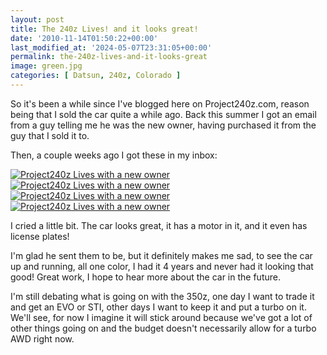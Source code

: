 ```yaml
---
layout: post
title: The 240z Lives! and it looks great!
date: '2010-11-14T01:50:22+00:00'
last_modified_at: '2024-05-07T23:31:05+00:00'
permalink: the-240z-lives-and-it-looks-great
image: green.jpg
categories: [ Datsun, 240z, Colorado ]
---
```

So it's been a while since I've blogged here on Project240z.com, reason being that I sold the car quite a while ago. Back this summer I got an email from a guy telling me he was the new owner, having purchased it from the guy that I sold it to.

Then, a couple weeks ago I got these in my inbox:

<a title="Project240z Lives with a new owner" href="https://www.flickr.com/photos/17726343@N00/5174189086/"><img border="0" alt="Project240z Lives with a new owner" src="https://static.flickr.com/4092/5174189086_52d64c152e.jpg" /></a> <a title="Project240z Lives with a new owner" href="https://www.flickr.com/photos/17726343@N00/5174188330/"><img border="0" alt="Project240z Lives with a new owner" src="https://static.flickr.com/4110/5174188330_980c8249fa.jpg" /></a> <a title="Project240z Lives with a new owner" href="https://www.flickr.com/photos/17726343@N00/5173582669/"><img border="0" alt="Project240z Lives with a new owner" src="https://static.flickr.com/4090/5173582669_345c4f0614.jpg" /></a> <a title="Project240z Lives with a new owner" href="https://www.flickr.com/photos/17726343@N00/5174187160/"><img border="0" alt="Project240z Lives with a new owner" src="https://static.flickr.com/4112/5174187160_abb106c135.jpg" /></a>

I cried a little bit. The car looks great, it has a motor in it, and it even has license plates! 

I'm glad he sent them to be, but it definitely makes me sad, to see the car up and running, all one color, I had it 4 years and never had it looking that good! Great work, I hope to hear more about the car in the future.

I'm still debating what is going on with the 350z, one day I want to trade it and get an EVO or STI, other days I want to keep it and put a turbo on it. We'll see, for now I imagine it will stick around because we've got a lot of other things going on and the budget doesn't necessarily allow for a turbo AWD right now.
